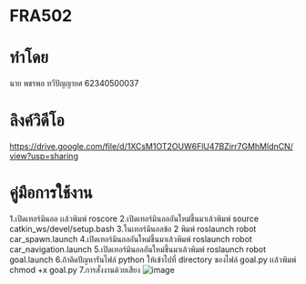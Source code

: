 # FRA502
# ทำโดย
นาย พชรพล ทวีปัญญายศ 62340500037
# ลิงค์วิดีโอ
https://drive.google.com/file/d/1XCsM1OT2OUW6FlU47BZirr7GMhMldnCN/view?usp=sharing

# คู่มือการใช้งาน
1.เปิดเทอร์มินอล เเล้วพิมพ์ roscore
2.เปิดเทอร์มินอลอันใหม่ขึ้นมาเล้วพิมพ์ source catkin_ws/devel/setup.bash
3.ในเทอร์มินอลข้อ 2 พิมพ์ roslaunch robot car_spawn.launch
4.เปิดเทอร์มินอลอันใหม่ขึ้นมาเล้วพิมพ์ roslaunch robot car_navigation.launch
5.เปิดเทอร์มินอลอันใหม่ขึ้นมาเล้วพิมพ์ roslaunch robot goal.launch
6.ถ้าติดปัญหารันไฟล์ python ให้เข้าไปที่ directory ของไฟล์ goal.py เเล้วพิมพ์ chmod +x goal.py
7.การสั่งงานด้วยเสียง
![image](https://user-images.githubusercontent.com/78725909/145529558-6d311113-1603-4ad5-b56d-e9f86492c6f7.png)

